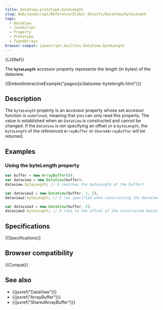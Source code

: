 ```yaml
---
title: DataView.prototype.byteLength
slug: Web/JavaScript/Reference/Global_Objects/DataView/byteLength
tags:
  - DataView
  - JavaScript
  - Property
  - Prototype
  - TypedArrays
browser-compat: javascript.builtins.DataView.byteLength
---
```

{{JSRef}}

The **`byteLength`** accessor property represents the length (in bytes) of the
dataview.

{{EmbedInteractiveExample("pages/js/dataview-bytelength.html")}}

## Description

The `byteLength` property is an accessor property whose set accessor function is
`undefined`, meaning that you can only read this property. The value is
established when an `DataView` is constructed and cannot be changed. If the
`DataView` is not specifying an offset or a `byteLength`, the `byteLength` of
the referenced `ArrayBuffer` or `SharedArrayBuffer` will be returned.

## Examples

### Using the byteLength property

```js
var buffer = new ArrayBuffer(8);
var dataview = new DataView(buffer);
dataview.byteLength; // 8 (matches the byteLength of the buffer)

var dataview2 = new DataView(buffer, 1, 5);
dataview2.byteLength; // 5 (as specified when constructing the DataView)

var dataview3 = new DataView(buffer, 2);
dataview3.byteLength; // 6 (due to the offset of the constructed DataView)
```

## Specifications

{{Specifications}}

## Browser compatibility

{{Compat}}

## See also

*   {{jsxref("DataView")}}
*   {{jsxref("ArrayBuffer")}}
*   {{jsxref("SharedArrayBuffer")}}
